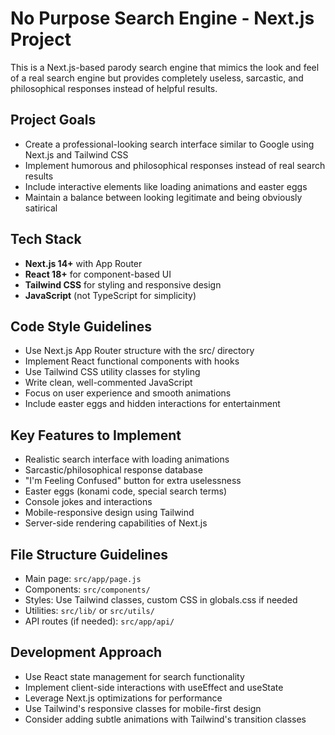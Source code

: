 <!-- Use this file to provide workspace-specific custom instructions to Copilot. For more details, visit https://code.visualstudio.com/docs/copilot/copilot-customization#_use-a-githubcopilotinstructionsmd-file -->

# No Purpose Search Engine - Next.js Project

This is a Next.js-based parody search engine that mimics the look and feel of a real search engine but provides completely useless, sarcastic, and philosophical responses instead of helpful results.

## Project Goals
- Create a professional-looking search interface similar to Google using Next.js and Tailwind CSS
- Implement humorous and philosophical responses instead of real search results
- Include interactive elements like loading animations and easter eggs
- Maintain a balance between looking legitimate and being obviously satirical

## Tech Stack
- **Next.js 14+** with App Router
- **React 18+** for component-based UI
- **Tailwind CSS** for styling and responsive design
- **JavaScript** (not TypeScript for simplicity)

## Code Style Guidelines
- Use Next.js App Router structure with the src/ directory
- Implement React functional components with hooks
- Use Tailwind CSS utility classes for styling
- Write clean, well-commented JavaScript
- Focus on user experience and smooth animations
- Include easter eggs and hidden interactions for entertainment

## Key Features to Implement
- Realistic search interface with loading animations
- Sarcastic/philosophical response database
- "I'm Feeling Confused" button for extra uselessness
- Easter eggs (konami code, special search terms)
- Console jokes and interactions
- Mobile-responsive design using Tailwind
- Server-side rendering capabilities of Next.js

## File Structure Guidelines
- Main page: `src/app/page.js`
- Components: `src/components/`
- Styles: Use Tailwind classes, custom CSS in globals.css if needed
- Utilities: `src/lib/` or `src/utils/`
- API routes (if needed): `src/app/api/`

## Development Approach
- Use React state management for search functionality
- Implement client-side interactions with useEffect and useState
- Leverage Next.js optimizations for performance
- Use Tailwind's responsive classes for mobile-first design
- Consider adding subtle animations with Tailwind's transition classes
